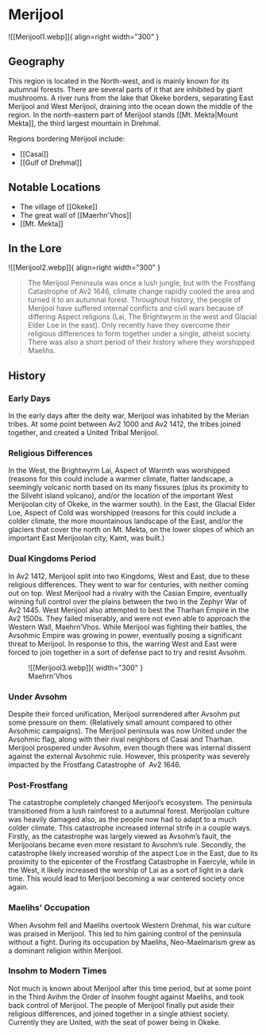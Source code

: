 # Merijool

![[Merijool1.webp]]{ align=right width="300" }

## Geography

This region is located in the North-west, and is mainly known for its autumnal forests. There are several parts of it that are inhibited by giant mushrooms. A river runs from the lake that Okeke borders, separating East Merijool and West Merijool, draining into the ocean down the middle of the region. In the north-eastern part of Merijool stands [[Mt. Mekta|Mount Mekta]], the third largest mountain in Drehmal.

Regions bordering Merijool include:

- [[Casai]]
- [[Gulf of Drehmal]]

## Notable Locations

- The village of [[Okeke]]
- The great wall of [[Maerhn'Vhos]]
- [[Mt. Mekta]]

## In the Lore

![[Merijool2.webp]]{ align=right width="300" }

> The Merijool Peninsula was once a lush jungle, but with the Frostfang Catastrophe of Av2 1646, climate change rapidly cooled the area and turned it to an autumnal forest. Throughout history, the people of Merijool have suffered internal conflicts and civil wars because of differing Aspect religions (Lai, The Brightwyrm in the west and Glacial Elder Loe in the east). Only recently have they overcome their religious differences to form together under a single, atheist society. There was also a short period of their history where they worshipped Maelihs.

## History

### Early Days



In the early days after the deity war, Merijool was inhabited by the Merian tribes. At some point between Av2 1000 and Av2 1412, the tribes joined together, and created a United Tribal Merijool. 

### Religious Differences

In the West, the Brightwyrm Lai, Aspect of Warmth was worshipped (reasons for this could include a warmer climate, flatter landscape, a seemingly volcanic north based on its many fissures (plus its proximity to the Silveht island volcano), and/or the location of the important West Merijoolan city of Okeke, in the warmer south). In the East, the Glacial Elder Loe, Aspect of Cold was worshipped (reasons for this could include a colder climate, the more mountainous landscape of the East, and/or the glaciers that cover the north on Mt. Mekta, on the lower slopes of which an important East Merijoolan city, Kamt, was built.)

### Dual Kingdoms Period

In Av2 1412, Merijool split into two Kingdoms, West and East, due to these religious differences. They went to war for centuries, with neither coming out on top. West Merijool had a rivalry with the Casian Empire, eventually winning full control over the plains between the two in the Zephyr War of Av2 1445. West Merijool also attempted to best the Tharhan Empire in the Av2 1500s. They failed miserably, and were not even able to approach the Western Wall, Maehrn’Vhos. While Merijool was fighting their battles, the Avsohmic Empire was growing in power, eventually posing a significant threat to Merijool. In response to this, the warring West and East were forced to join together in a sort of defense pact to try and resist Avsohm.

<figure markdown>
  ![[Merijool3.webp]]{ width="300" }
  <figcaption>Maehrn'Vhos</figcaption>
</figure>


### Under Avsohm

Despite their forced unification, Merijool surrendered after Avsohm put some pressure on them. (Relatively small amount compared to other Avsohmic campaigns). The Merijool peninsula was now United under the Avsohmic flag, along with their rival neighbors of Casai and Tharhan. Merijool prospered under Avsohm, even though there was internal dissent against the external Avsohmic rule. However, this prosperity was severely impacted by the Frostfang Catastrophe of  Av2 1646.

### Post-Frostfang

The catastrophe completely changed Merijool’s ecosystem. The peninsula transitioned from a lush rainforest to a autumnal forest. Merijoolan culture was heavily damaged also, as the people now had to adapt to a much colder climate. This catastrophe increased internal strife in a couple ways. Firstly, as the catastrophe was largely viewed as Avsohm’s fault, the Merijoolans became even more resistant to Avsohm’s rule. Secondly, the catastrophe likely increased worship of the aspect Loe in the East, due to its proximity to the epicenter of the Frostfang Catastrophe in Faercyle, while in the West, it likely increased the worship of Lai as a sort of light in a dark time. This would lead to Merijool becoming a war centered society once again.

### Maelihs’ Occupation

When Avsohm fell and Maelihs overtook Western Drehmal, his war culture was praised in Merijool. This led to him gaining control of the peninsula without a fight. During its occupation by Maelihs, Neo-Maelmarism grew as a dominant religion within Merijool.

### Insohm to Modern Times

Not much is known about Merijool after this time period, but at some point in the Third Avihm the Order of Insohm fought against Maelihs, and took back control of Merijool. The people of Merijool finally put aside their religious differences, and joined together in a single athiest society. Currently they are United, with the seat of power being in Okeke.

